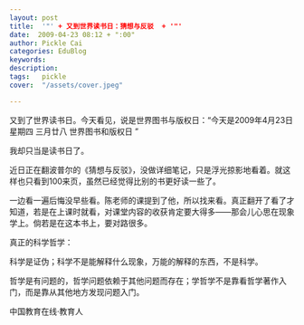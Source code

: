 ```yaml
---
layout: post  
title:  '"' + 又到世界读书日：猜想与反驳  + '"'
date:  2009-04-23 08:12 + ":00" 
author: Pickle Cai  
categories: EduBlog  
keywords: 
description:   
tags:	pickle   
cover:  "/assets/cover.jpeg"  

---  
```

    
又到了世界读书日。今天看见，说是世界图书与版权日：“今天是2009年4月23日 星期四 三月廿八 世界图书和版权日 ”



我却只当是读书日了。



近日正在翻波普尔的《猜想与反驳》，没做详细笔记，只是浮光掠影地看着。就这样也只看到100来页，虽然已经觉得比别的书更好读一些了。



一边看一遍后悔没早些看。陈老师的课提到了他，所以找来看。真正翻开了看了才知道，若是在上课时就看，对课堂内容的收获肯定要大得多——那会儿心思在现象学上。倘若是在这本书上，要对路很多。



真正的科学哲学：





科学是证伪；科学不是能解释什么现象，万能的解释的东西，不是科学。

哲学是有问题的，哲学问题依赖于其他问题而存在；学哲学不是靠看哲学著作入门，而是靠从其他地方发现问题入门。

 



		    
 中国教育在线·教育人

